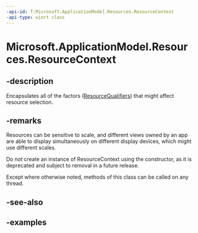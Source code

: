 ```yaml
---
-api-id: T:Microsoft.ApplicationModel.Resources.ResourceContext
-api-type: winrt class
---
```


# Microsoft.ApplicationModel.Resources.ResourceContext

<!--
public sealed class ResourceContext
-->

## -description

Encapsulates all of the factors ([ResourceQualifiers](resourcequalifiers.md)) that might affect resource selection.

## -remarks

Resources can be sensitive to scale, and different views owned by an app are able to display simultaneously on different display devices, which might use different scales.

Do not create an instance of ResourceContext using the constructor, as it is deprecated and subject to removal in a future release.

Except where otherwise noted, methods of this class can be called on any thread.

## -see-also

## -examples



